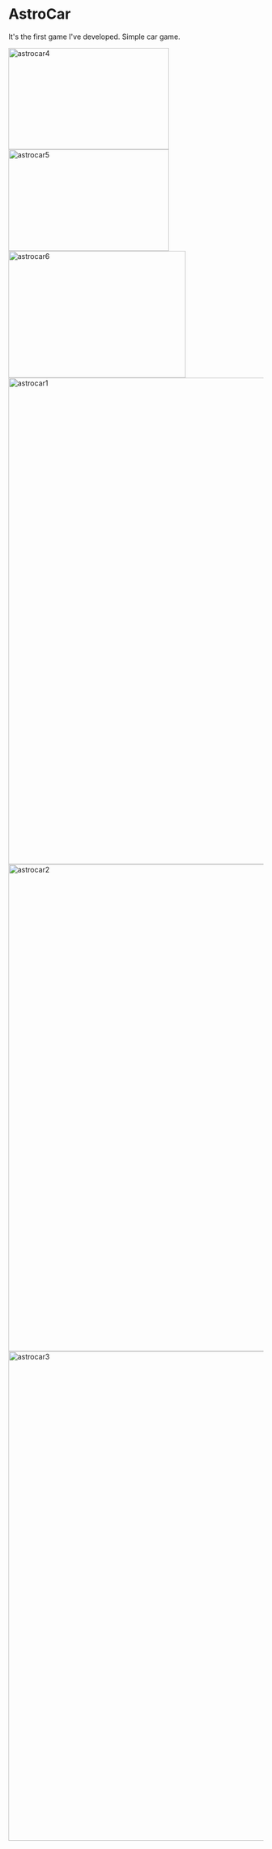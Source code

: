 # AstroCar
 It's the first game I've developed. Simple car game.
 <div>
<img width="317" height="200" alt="astrocar4" src="https://github.com/erendagstan/AstroCar/assets/86521359/53ece635-b6a4-4935-b4fb-22d13ad6eaa7">
<img width="317" height="200" alt="astrocar5" src="https://github.com/erendagstan/AstroCar/assets/86521359/72c69ea6-b11e-4b29-b660-1898499c423a">
<img width="350" height="250" alt="astrocar6" src="https://github.com/erendagstan/AstroCar/assets/86521359/fc2a22e7-bb63-4375-9789-f3d2f1b04a7c">

<img width="959" alt="astrocar1" src="https://github.com/erendagstan/AstroCar/assets/86521359/edafae4d-f6a5-435c-99ea-8dd8f0bc40b8">
<img width="960" alt="astrocar2" src="https://github.com/erendagstan/AstroCar/assets/86521359/b9f9caab-cefe-4b85-a45b-f03208399212">
<img width="965" alt="astrocar3" src="https://github.com/erendagstan/AstroCar/assets/86521359/a37197d2-35be-4899-af6f-05c7eaef984b">
</div>
